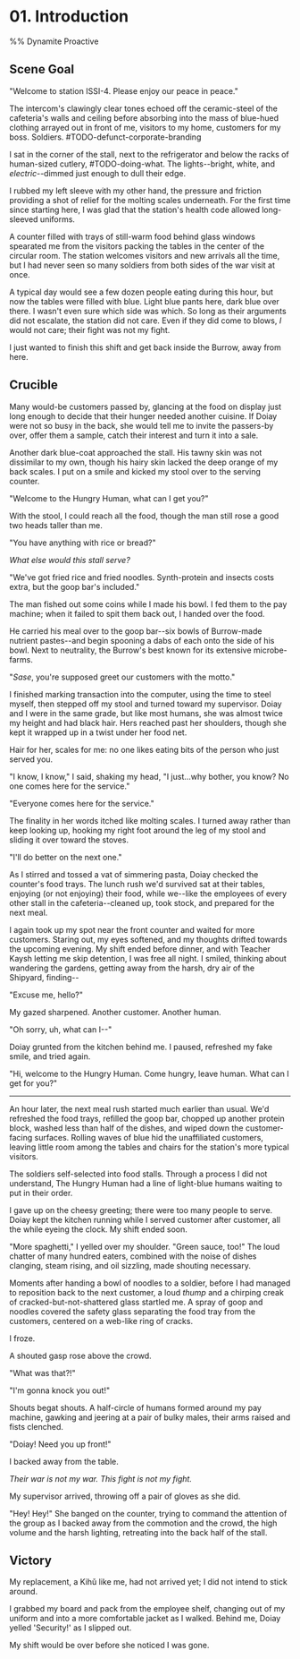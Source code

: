 # 01. Introduction

%% Dynamite Proactive

## Scene Goal

"Welcome to station ISSI-4. Please enjoy our peace in peace."

The intercom's clawingly clear tones echoed off the ceramic-steel of the cafeteria's walls and ceiling before absorbing into the mass of blue-hued clothing arrayed out in front of me, visitors to my home, customers for my boss. Soldiers. #TODO-defunct-corporate-branding

I sat in the corner of the stall, next to the refrigerator and below the racks of human-sized cutlery, #TODO-doing-what. The lights--bright, white, and _electric_--dimmed just enough to dull their edge.

I rubbed my left sleeve with my other hand, the pressure and friction providing a shot of relief for the molting scales underneath. For the first time since starting here, I was glad that the station's health code allowed long-sleeved uniforms.

A counter filled with trays of still-warm food behind glass windows spearated me from the visitors packing the tables in the center of the circular room. The station welcomes visitors and new arrivals all the time, but I had never seen so many soldiers from both sides of the war visit at once.

A typical day would see a few dozen people eating during this hour, but now the tables were filled with blue. Light blue pants here, dark blue over there. I wasn't even sure which side was which. So long as their arguments did not escalate, the station did not care. Even if they did come to blows, _I_ would not care; their fight was not my fight.

I just wanted to finish this shift and get back inside the Burrow, away from here.

## Crucible

Many would-be customers passed by, glancing at the food on display just long enough to decide that their hunger needed another cuisine. If Doiay were not so busy in the back, she would tell me to invite the passers-by over, offer them a sample, catch their interest and turn it into a sale.

Another dark blue-coat approached the stall. His tawny skin was not dissimilar to my own, though his hairy skin lacked the deep orange of my back scales. I put on a smile and kicked my stool over to the serving counter.

"Welcome to the Hungry Human, what can I get you?"

With the stool, I could reach all the food, though the man still rose a good two heads taller than me.

"You have anything with rice or bread?"

_What else would this stall serve?_

"We've got fried rice and fried noodles. Synth-protein and insects costs extra, but the goop bar's included."

The man fished out some coins while I made his bowl. I fed them to the pay machine; when it failed to spit them back out, I handed over the food.

He carried his meal over to the goop bar--six bowls of Burrow-made nutrient pastes--and begin spooning a dabs of each onto the side of his bowl. Next to neutrality, the Burrow's best known for its extensive microbe-farms.

"_Sase_, you're supposed greet our customers with the motto."

I finished marking transaction into the computer, using the time to steel myself, then stepped off my stool and turned toward my supervisor. Doiay and I were in the same grade, but like most humans, she was almost twice my height and had black hair. Hers reached past her shoulders, though she kept it wrapped up in a twist under her food net.

Hair for her, scales for me: no one likes eating bits of the person who just served you.

"I know, I know," I said, shaking my head, "I just...why bother, you know? No one comes here for the service."

"Everyone comes here for the service."

The finality in her words itched like molting scales. I turned away rather than keep looking up, hooking my right foot around the leg of my stool and sliding it over toward the stoves.

"I'll do better on the next one."

As I stirred and tossed a vat of simmering pasta, Doiay checked the counter's food trays. The lunch rush we'd survived sat at their tables, enjoying (or not enjoying) their food, while we--like the employees of every other stall in the cafeteria--cleaned up, took stock, and prepared for the next meal.

I again took up my spot near the front counter and waited for more customers. Staring out, my eyes softened, and my thoughts drifted towards the upcoming evening. My shift ended before dinner, and with Teacher Kaysh letting me skip detention, I was free all night. I smiled, thinking about wandering the gardens, getting away from the harsh, dry air of the Shipyard, finding--

"Excuse me, hello?"

My gazed sharpened. Another customer. Another human.

"Oh sorry, uh, what can I--"

Doiay grunted from the kitchen behind me. I paused, refreshed my fake smile, and tried again.

"Hi, welcome to the Hungry Human. Come hungry, leave human. What can I get for you?"

****

An hour later, the next meal rush started much earlier than usual. We'd refreshed the food trays, refilled the goop bar, chopped up another protein block, washed less than half of the dishes, and wiped down the customer-facing surfaces. Rolling waves of blue hid the unaffiliated customers, leaving little room among the tables and chairs for the station's more typical visitors.

The soldiers self-selected into food stalls. Through a process I did not understand, The Hungry Human had a line of light-blue humans waiting to put in their order.

I gave up on the cheesy greeting; there were too many people to serve. Doiay kept the kitchen running while I served customer after customer, all the while eyeing the clock. My shift ended soon.

"More spaghetti," I yelled over my shoulder. "Green sauce, too!" The loud chatter of many hundred eaters, combined with the noise of dishes clanging, steam rising, and oil sizzling, made shouting necessary.

Moments after handing a bowl of noodles to a soldier, before I had managed to reposition back to the next customer, a loud *thump* and a chirping creak of cracked-but-not-shattered glass startled me. A spray of goop and noodles covered the safety glass separating the food tray from the customers, centered on a web-like ring of cracks.

I froze.

A shouted gasp rose above the crowd.

"What was that?!"

"I'm gonna knock you out!"

Shouts begat shouts. A half-circle of humans formed around my pay machine, gawking and jeering at a pair of bulky males, their arms raised and fists clenched.

"Doiay! Need you up front!"

I backed away from the table.

_Their war is not my war. This fight is not my fight._

My supervisor arrived, throwing off a pair of gloves as she did.

"Hey! Hey!" She banged on the counter, trying to command the attention of the group as I backed away from the commotion and the crowd, the high volume and the harsh lighting, retreating into the back half of the stall.

## Victory

My replacement, a Kihǔ like me, had not arrived yet; I did not intend to stick around.

I grabbed my board and pack from the employee shelf, changing out of my uniform and into a more comfortable jacket as I walked. Behind me, Doiay yelled 'Security!' as I slipped out.

My shift would be over before she noticed I was gone.
